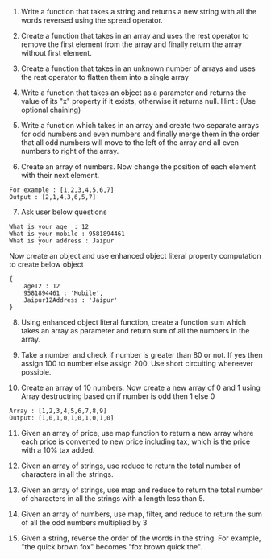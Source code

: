 1. Write a function that takes a string and returns a new string with all the words reversed using the spread operator.

2. Create a function that takes in an array and uses the rest operator to remove the first element from the array and finally return the array without first element.

3. Create a function that takes in an unknown number of arrays and uses the rest operator to flatten them into a single array

4. Write a function that takes an object as a parameter and returns the value of its "x" property if it exists, otherwise it returns null. Hint : (Use optional chaining)

5. Write a function which takes in an array and create two separate arrays for odd numbers and even numbers and finally merge them in the order that all odd numbers will move to the left of the array and all even numbers to right of the array.

6. Create an array of numbers. Now change the position of each element with their next element. 
```
For example : [1,2,3,4,5,6,7]
Output : [2,1,4,3,6,5,7]
```

7. Ask user below questions 
```
What is your age  : 12
What is your mobile : 9581894461
What is your address : Jaipur
```

Now create an object and use enhanced object literal property computation to create below object 
```
{
    age12 : 12
    9581894461 : 'Mobile',
    Jaipur12Address : 'Jaipur'
}
```

8. Using enhanced object literal function, create a function sum which takes an array as parameter and return sum of all the numbers in the array.

9. Take a number and check if number is greater than 80 or not. If yes then assign 100 to number else assign 200. Use short circuiting whereever possible. 

10. Create an array of 10 numbers. Now create a new array of 0 and 1 using Array destructring based on if number is odd then 1 else 0
```
Array : [1,2,3,4,5,6,7,8,9]
Output: [1,0,1,0,1,0,1,0,1,0]
```

11. Given an array of price, use map function to return a new array where each price is converted to new price including tax, which is the price with a 10% tax added.

12. Given an array of strings, use reduce to return the total number of characters in all the strings.

13. Given an array of strings, use map and reduce to return the total number of characters in all the strings with a length less than 5.

14. Given an array of numbers, use map, filter, and reduce to return the sum of all the odd numbers multiplied by 3

15. Given a string, reverse the order of the words in the string. For example, "the quick brown fox" becomes "fox brown quick the".
